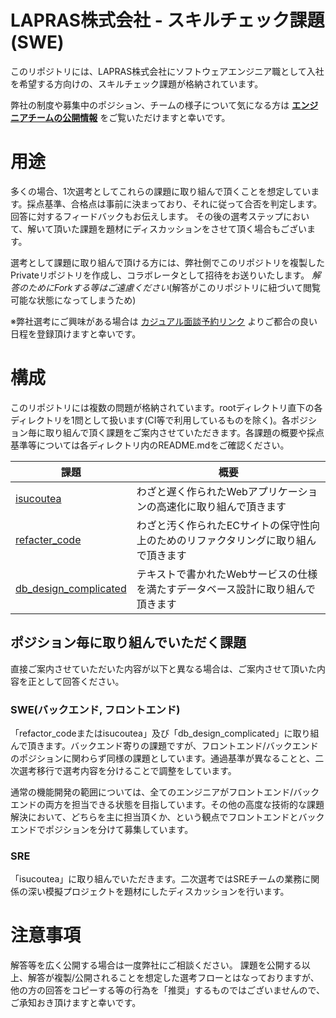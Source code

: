 # LAPRAS株式会社 - スキルチェック課題(SWE)

このリポジトリには、LAPRAS株式会社にソフトウェアエンジニア職として入社を希望する方向けの、スキルチェック課題が格納されています。

弊社の制度や募集中のポジション、チームの様子について気になる方は **[エンジニアチームの公開情報](https://esa-pages.io/p/sharing/4710/posts/8800/954f075900c8cab09190.html)** をご覧いただけますと幸いです。

# 用途

多くの場合、1次選考としてこれらの課題に取り組んで頂くことを想定しています。採点基準、合格点は事前に決まっており、それに従って合否を判定します。回答に対するフィードバックもお伝えします。
その後の選考ステップにおいて、解いて頂いた課題を題材にディスカッションをさせて頂く場合もございます。

選考として課題に取り組んで頂ける方には、弊社側でこのリポジトリを複製したPrivateリポジトリを作成し、コラボレータとして招待をお送りいたします。 *解答のためにForkする等はご遠慮ください*(解答がこのリポジトリに紐づいて閲覧可能な状態になってしまうため)

※弊社選考にご興味がある場合は [カジュアル面談予約リンク](https://calendar.app.google/DDLdNajM9B4ig285A
) よりご都合の良い日程を登録頂けますと幸いです。

# 構成

このリポジトリには複数の問題が格納されています。rootディレクトリ直下の各ディレクトリを1問として扱います(CI等で利用しているものを除く)。各ポジション毎に取り組んで頂く課題をご案内させていただきます。各課題の概要や採点基準等については各ディレクトリ内のREADME.mdをご確認ください。

|課題| 概要 |
|--- | --- |
|[isucoutea](https://github.com/lapras-inc/exam-swe-template/tree/main/isucoutea)|わざと遅く作られたWebアプリケーションの高速化に取り組んで頂きます|
|[refacter_code](https://github.com/lapras-inc/exam-swe-template/tree/main/refactor_code)|わざと汚く作られたECサイトの保守性向上のためのリファクタリングに取り組んで頂きます|
|[db_design_complicated](https://github.com/lapras-inc/exam-swe-template/tree/main/db_design_complicated)|テキストで書かれたWebサービスの仕様を満たすデータベース設計に取り組んで頂きます|

## ポジション毎に取り組んでいただく課題

直接ご案内させていただいた内容が以下と異なる場合は、ご案内させて頂いた内容を正として回答ください。

### SWE(バックエンド, フロントエンド)

「refactor_codeまたはisucoutea」及び「db_design_complicated」に取り組んで頂きます。バックエンド寄りの課題ですが、フロントエンド/バックエンドのポジションに関わらず同様の課題としています。通過基準が異なることと、二次選考移行で選考内容を分けることで調整をしています。
    
通常の機能開発の範囲については、全てのエンジニアがフロントエンド/バックエンドの両方を担当できる状態を目指しています。その他の高度な技術的な課題解決において、どちらを主に担当頂くか、という観点でフロントエンドとバックエンドでポジションを分けて募集しています。

### SRE

「isucoutea」に取り組んでいただきます。二次選考ではSREチームの業務に関係の深い模擬プロジェクトを題材にしたディスカッションを行います。


# 注意事項

解答等を広く公開する場合は一度弊社にご相談ください。
課題を公開する以上、解答が複製/公開されることを想定した選考フローとはなっておりますが、他の方の回答をコピーする等の行為を「推奨」するものではございませんので、ご承知おき頂けますと幸いです。

